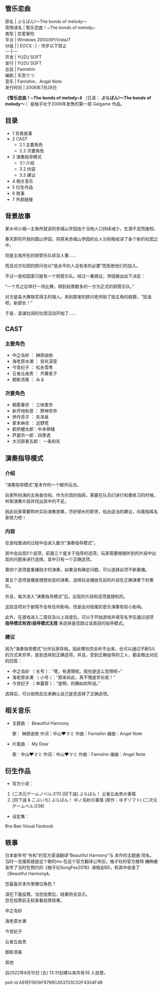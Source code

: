 管乐恋曲  
---  
原名  |  ぶらばん!～The bonds of melody～   
常用译名  |  管乐恋曲！~The bonds of melody~   
类型  |  恋爱冒险   
平台  |  Windows 2000/XP/Vista/7   
分级  |  |  EOCS  :  |  \- 18岁以下禁止   
---|---  
开发  |  YUZU SOFT   
发行  |  YUZU SOFT   
总监  |  Famishin   
编剧  |  天宫りつ   
音乐  |  Famishin、Angel Note   
发行时间  |  2006年7月28日   
  
**《管乐恋曲！~The bonds of melody~》** （日语：  **ぶらばん!～The bonds of melody～**
）是柚子社于2006年发售的第一部  Galgame  作品。

##  目录

  * 1  背景故事 
  * 2  CAST 
    * 2.1  主要角色 
    * 2.2  次要角色 
  * 3  演奏指导模式 
    * 3.1  介绍 
    * 3.2  内容 
    * 3.3  建议 
  * 4  相关音乐 
  * 5  衍生作品 
  * 6  轶事 
  * 7  外部链接 

##  背景故事

某乡间小城―主角所就读的赤城山学园由于当地人口持续减少，生源不足而废校。

春天即将开放的圆山学园，将原来赤城山学园的众人分别吸收进了各个新的社团之中，

但是主角所在的铜管乐队却没人要……

而且对方社团的顾问也以“低水平的人没有来的必要”而拒绝他们的加入。

不过一座校园里只能有一个铜管乐队。经过一番商议，学园做出如下决定：

“一个月之后举行一场比赛，得到投票数多的一方为正式的铜管乐队。”

对方是县大赛银奖得主的强人。来到那里的顾问老师拍了拍主角的肩膀，“加油吧，新部长！”

于是，波澜壮阔的社团活动开始了……

##  CAST

###  主要角色

  * 中之岛妙  ：  榊原由依 
  * 海老原水濑  ：  安玖深音 
  * 今宫纪子  ：  松永雪希 
  * 云雀丘由贵  ：  齐藤爱子 
  * 御影须美  ：  みる 

###  次要角色

  * 朝雾春奈  ：  三咲里奈 
  * 新开地和音  ：  野神奈奈 
  * 伊丹杏子  ：  矢泽泉 
  * 冢本麻衣  ：  远野梵 
  * 鹤桥健太郎：中本伸辅 
  * 芦屋宗一郎：四季透 
  * 大河原甚五郎：  一条和矢 

##  演奏指导模式

###  介绍

“演奏指导模式”是本作的一个额外玩法。

玩家所扮演的主角香住纯，作为乐团的指挥，需要在队员们进行和奏练习的时候，听取演奏片段并找出其中的不足。

因此玩家需要聆听实际演奏效果，尽好部长的职责，给出适当的建议，向着指挥名家努力吧！

###  内容

在游戏推进的过程中会进入数次“演奏指导模式”。

其中会出现5个选项，前面三个是关于指导的选项，玩家需要根据听到的片段中出现的问题来进行选择。其中只有一个正确选项。

第四个选项是重播刚才的演奏，如果没有确定问题，可以选择此项不断重播。

第五个选项是播放理想状态的演奏，选择后会播放先前的片段在正确演奏下的奏乐。

并且，每次进入“演奏指导模式”后，出现的片段和选项是随机的。

这些选项对于剧情不会有任何影响，但是会对结尾的音乐演奏有较小影响。

此外，在游戏进入二周目及以上进度后，可以于开始游戏并填写名字后通过选项 **指导模式有效\指导模式无效** 来选择是否跳过该周目的指导模式。

###  建议

因为“演奏指导模式”允许玩家存档，因此哪怕完全听不出来，也可以通过不断S/L的方式来穷举，直到选择到正确选项，并且，受到正确指导的三人，都会做出对应的回答：

  * 中之岛妙  （  长号  ）：“嗯，有道理呢。我也是这么觉得呢~” 
  * 海老原水濑  （  小号  ）：“原来如此，真不愧是学长呢！” 
  * 今宫纪子  （  单簧管  ）：“是啊，的确如你所说。” 

选择后，可以依照反应来确认自己是否选择了正确选项。

##  相关音乐

  * 主题曲  ：  Beautiful Harmony 

     歌：  榊原由依 
     作词：中山♥マミ 
     作曲：Famishin 
     编曲：Angel Note 

  * 片尾曲  ：  My Dear 

     歌：中山♥マミ 
     作词：中山♥マミ 
     作曲：Famishin 
     编曲：Angel Note 

##  衍生作品

  * 官方小说： 

  1. (二次元ゲームノベルズ11) [冈下诚] ぶらばん！ 云雀丘由贵の事情 
  2. [冈下诚 & こぶいち] ぶらばん！ 中ノ岛妙の事情 (原作：ゆずソフト) (二次元ゲームベルズ08) 

  * 设定集： 

Bra-Ban Visual Fanbook

##  轶事

日本新年号“令和”的官方英语翻译“Beautiful Harmony”与  本作的主题曲  同名。  当时一去搜索就是这个歌的mv
在这个官方翻译公布后，柚子社的官方推特 ~~蹭热度~~ 宣传了当时在预约的《柚子社SongFes2018》演唱会BD，称其中收录了《Beautiful
Harmony》。

您最喜欢本作里哪位角色？

请在下面投票。当您投票后，结果将会显示。  
您在投票前无权查看投票结果。

中之岛妙

海老原水濑

今宫纪子

云雀丘由贵

御影须美

其他

自2022年6月10日 (五) 13:31创建以来共有35 人投票。

poll-id A81EF061AF8798CA53703C02F4304F4B

  